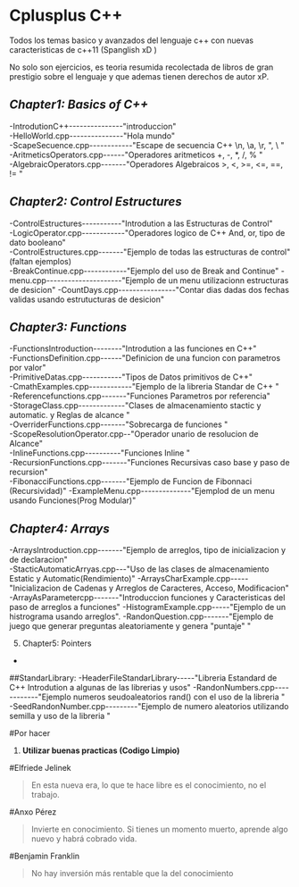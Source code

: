 # Cplusplus C++
Todos los temas basico y avanzados del lenguaje c++ con nuevas caracteristicas de c++11 (Spanglish xD )

No solo son ejercicios, es teoria resumida recolectada de libros de gran prestigio sobre el lenguaje y que ademas
tienen derechos de autor xP. 

## *Chapter1: Basics of C++*
-IntrodutionC++---------------"introduccion"                                                                                           
-HelloWorld.cpp---------------"Hola mundo"                                                                                             
-ScapeSecuence.cpp------------"Escape de secuencia C++ \n, \a, \r, \", \ "                                                             
-AritmeticsOperators.cpp------"Operadores aritmeticos +, -, *, /, % "                                                                  
-AlgebraicOperators.cpp-------"Operadores Algebraicos >, <, >=, <=, ==, != "                                                           

## *Chapter2: Control Estructures*
-ControlEstructures-----------"Introdution a las Estructuras de Control"                                       
-LogicOperator.cpp------------"Operadores logico de C++ And, or, tipo de dato booleano"                                                
-ControlEstructures.cpp-------"Ejemplo de todas las estructuras de control"(faltan ejemplos)                                           
-BreakContinue.cpp------------"Ejemplo del uso de Break and Continue"
-menu.cpp---------------------"Ejemplo de un menu utilizacionn estructuras de desicion"
-CountDays.cpp----------------"Contar dias dadas dos fechas validas usando estrutucturas de desicion"                                                                  

## *Chapter3: Functions*
-FunctionsIntroduction--------"Introdution a las funciones en C++"                                                                     
-FunctionsDefinition.cpp------"Definicion de una funcion con parametros por valor"                                                     
-PrimitiveDatas.cpp-----------"Tipos de Datos primitivos de C++"                                                                       
-CmathExamples.cpp------------"Ejemplo de la libreria Standar de C++ <cmath> "                                                         
-Referencefunctions.cpp-------"Funciones Parametros por referencia"                                                                    
-StorageClass.cpp-------------"Clases de almacenamiento stactic y automatic. y Reglas de alcance "                                     
-OverriderFunctions.cpp-------"Sobrecarga de funciones "                                                                               
-ScopeResolutionOperator.cpp--"Operador unario de resolucion de Alcance"                                                               
-InlineFunctions.cpp----------"Funciones Inline "                                                                                      
-RecursionFunctions.cpp-------"Funciones Recursivas caso base y paso de recursion"                                                     
-FibonacciFunctions.cpp-------"Ejemplo de Funcion de Fibonnaci (Recursividad)"
-ExampleMenu.cpp--------------"Ejemplod de un menu usando Funciones(Prog Modular)"                                                         
## *Chapter4: Arrays*
-ArraysIntroduction.cpp-------"Ejemplo de arreglos, tipo de inicializacion y de declaracion"                                           
-StacticAutomaticArryas.cpp---"Uso de las clases de almacenamiento Estatic y Automatic(Rendimiento)"
-ArraysCharExample.cpp-----"Inicializacion de Cadenas y Arreglos de Caracteres, Acceso, Modificacion"
-ArrayAsParametercpp-------"Introduccion funciones y Caracteristicas del paso de arreglos a funciones"
-HistogramExample.cpp-----"Ejemplo de un histrograma usando arreglos".
-RandonQuestion.cpp-------"Ejemplo de juego que generar preguntas aleatoriamente y genera "puntaje" "


5. Chapter5: Pointers
-



##StandarLibrary:
-HeaderFileStandarLibrary-----"Libreria Estandard de C++ Introdution a algunas de las librerias y usos"
-RandonNumbers.cpp------------"Ejemplo numeros seudoaleatorios rand() con el uso de la libreria <cstdlib>"
-SeedRandonNumber.cpp---------"Ejemplo de numero aleatorios utilizando semilla y uso de la libreria <ctime> "



#Por hacer
1. **Utilizar buenas practicas (Codigo Limpio)**


#Elfriede Jelinek 
>En esta nueva era, lo que te hace libre es el conocimiento, no el trabajo.


#Anxo Pérez
>Invierte en conocimiento. Si tienes un momento muerto, aprende algo nuevo y habrá cobrado vida.

#Benjamin Franklin
>No hay inversión más rentable que la del conocimiento
